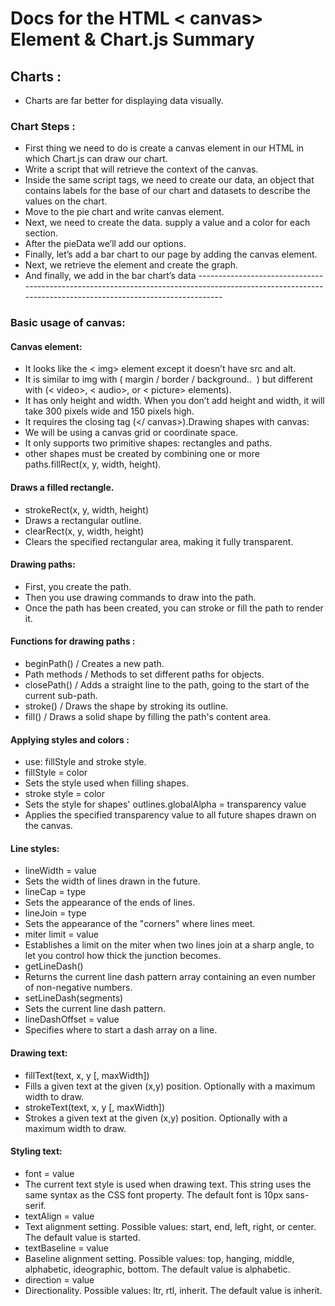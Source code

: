 # Docs for the HTML < canvas> Element & Chart.js Summary

## Charts : <br>

- Charts are far better for displaying data visually. <br>


### Chart Steps : <br>

- First thing we need to do is create a canvas element in our HTML in which Chart.js can draw our chart.
- Write a script that will retrieve the context of the canvas.
- Inside the same script tags, we need to create our data, an object that contains labels for the base of our chart and datasets to describe the values on the chart.
- Move to the pie chart and write canvas element.
- Next, we need to create the data. supply a value and a color for each section.
- After the pieData we’ll add our options.
- Finally, let’s add a bar chart to our page by adding the canvas element.
- Next, we retrieve the element and create the graph.
- And finally, we add in the bar chart’s data
---------------------------------------------------------------------------------------------------------------------------------------------------------- <br>

### Basic usage of canvas: <br>

#### Canvas element: <br>
- It looks like the < img> element except it doesn’t have src and alt.
- It is similar to img with ( margin / border / background..  ) but different with (< video>, < audio>, or < picture> elements).
- It has only height and width. When you don’t add height and width, it will take 300 pixels wide and 150 pixels high.
- It requires the closing tag (</ canvas>).Drawing shapes with canvas:
- We will be using a canvas grid or coordinate space.
- It only supports two primitive shapes: rectangles and paths.
- other shapes must be created by combining one or more paths.fillRect(x, y, width, height).

 #### Draws a filled rectangle. <br>

- strokeRect(x, y, width, height)
- Draws a rectangular outline.
- clearRect(x, y, width, height)
- Clears the specified rectangular area, making it fully transparent.

#### Drawing paths: <br>

- First, you create the path.
-  Then you use drawing commands to draw into the path.
-  Once the path has been created, you can stroke or fill the path to render it.

#### Functions for drawing paths : <br>

- beginPath() / Creates a new path.
- Path methods / Methods to set different paths for objects.
- closePath() / Adds a straight line to the path, going to the start of the current sub-path.
- stroke() / Draws the shape by stroking its outline.
- fill() / Draws a solid shape by filling the path's content area.

#### Applying styles and colors : <br>

- use: fillStyle and stroke style.
- fillStyle = color
- Sets the style used when filling shapes.
- stroke style = color
- Sets the style for shapes' outlines.globalAlpha = transparency value
- Applies the specified transparency value to all future shapes drawn on the canvas.

#### Line styles: <br>
- lineWidth = value
- Sets the width of lines drawn in the future.
- lineCap = type
- Sets the appearance of the ends of lines.
- lineJoin = type
- Sets the appearance of the "corners" where lines meet.
- miter limit = value
- Establishes a limit on the miter when two lines join at a sharp angle, to let you control how thick the junction becomes.
- getLineDash()
- Returns the current line dash pattern array containing an even number of non-negative numbers.
- setLineDash(segments)
- Sets the current line dash pattern.
- lineDashOffset = value
- Specifies where to start a dash array on a line.

#### Drawing text: <br>
- fillText(text, x, y [, maxWidth])
- Fills a given text at the given (x,y) position. Optionally with a maximum width to draw.
- strokeText(text, x, y [, maxWidth])
- Strokes a given text at the given (x,y) position. Optionally with a maximum width to draw.

#### Styling text: <br>
- font = value
- The current text style is used when drawing text. This string uses the same syntax as the CSS font property. The default font is 10px sans-serif.
- textAlign = value
- Text alignment setting. Possible values: start, end, left, right, or center. The default value is started.
- textBaseline = value
- Baseline alignment setting. Possible values: top, hanging, middle, alphabetic, ideographic, bottom. The default value is alphabetic.
- direction = value
- Directionality. Possible values: ltr, rtl, inherit. The default value is inherit.
